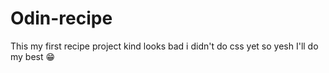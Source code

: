 # Odin-recipe
This my first recipe project kind looks bad
i didn't do css yet so yesh I'll do my best 😁 
